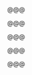<!-- .slide: data-background="images/readme.png" -->

@@@

<!-- .slide: data-background="images/tom-preston-werner.png" -->

@@@

<!-- .slide: data-background="../../2012/paris-web/images/8251350711_b8555a3e50_b.jpg" -->

@@@

<!-- .slide: data-background="../../2012/paris-web/images/8244634570_8bcfb25743_b.jpg" -->

@@@

<!-- .slide: data-background="../../2012/paris-web/images/8166604129_8d5056f1c8_b.jpg" -->

@@@

<!-- .slide: data-background="../../2012/paris-web/images/8489312830_17628cc7d5_b.jpg" -->
